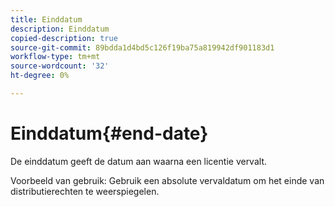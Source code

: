```yaml
---
title: Einddatum
description: Einddatum
copied-description: true
source-git-commit: 89bdda1d4bd5c126f19ba75a819942df901183d1
workflow-type: tm+mt
source-wordcount: '32'
ht-degree: 0%

---
```



# Einddatum{#end-date}

De einddatum geeft de datum aan waarna een licentie vervalt.

Voorbeeld van gebruik: Gebruik een absolute vervaldatum om het einde van distributierechten te weerspiegelen.
